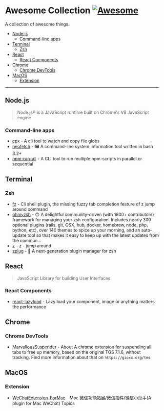 # **Awesome Collection** [![Awesome](https://cdn.rawgit.com/sindresorhus/awesome/d7305f38d29fed78fa85652e3a63e154dd8e8829/media/badge.svg)](https://github.com/sindresorhus/awesome)

A collection of awesome things.

<!-- vim-markdown-toc GFM -->

* [Node.js](#nodejs)
  * [Command-line apps](#command-line-apps)
* [Terminal](#terminal)
  * [Zsh](#zsh)
* [React](#react)
  * [React Components](#react-components)
* [Chrome](#chrome)
  * [Chrome DevTools](#chrome-devtools)
* [MacOS](#macos)
  * [Extension](#extension)

<!-- vim-markdown-toc -->

---

## Node.js

> Node.js® is a JavaScript runtime built on Chrome's V8 JavaScript engine

### Command-line apps

- [cpx](https://github.com/mysticatea/cpx) - A cli tool to watch and copy file
  globs
- [neofetch](https://github.com/dylanaraps/neofetch) - 🖼️ A command-line system
  information tool written in bash 3.2+
- [npm-run-all](https://github.com/mysticatea/npm-run-all) - A CLI tool to run
  multiple npm-scripts in parallel or sequential

## Terminal

### Zsh

- [fz](https://github.com/changyuheng/fz) - Cli shell plugin, the missing fuzzy
  tab completion feature of z jump around command
- [ohmyzsh](https://github.com/ohmyzsh/ohmyzsh) - 🙃 A delightful
  community-driven (with 1800+ contributors) framework for managing your zsh
  configuration. Includes nearly 300 optional plugins (rails, git, OSX, hub,
  docker, homebrew, node, php, python, etc), over 140 themes to spice up your
  morning, and an auto-update tool so that makes it easy to keep up with the
  latest updates from the commun…
- [z](https://github.com/rupa/z) - z - jump around
- [zplug](https://github.com/zplug/zplug) - 🌺 A next-generation plugin manager
  for zsh

## React

> JavaScript Library for building User Interfaces

### React Components

- [react-lazyload](https://github.com/twobin/react-lazyload) - Lazy load your
  component, image or anything matters the performance

## Chrome

### Chrome DevTools

- [MarvellousSuspender](https://github.com/gioxx/MarvellousSuspender) - About A
  chrome extension for suspending all tabs to free up memory, based on the
  original TGS 7.1.6, without tracking. Find more information about that on
  `https://gioxx.org/tms`

## MacOS

### Extension

- [WeChatExtension-ForMac](https://github.com/MustangYM/WeChatExtension-ForMac) -
  Mac 微信功能拓展/微信插件/微信小助手(A plugin for Mac WeChat) Topics
